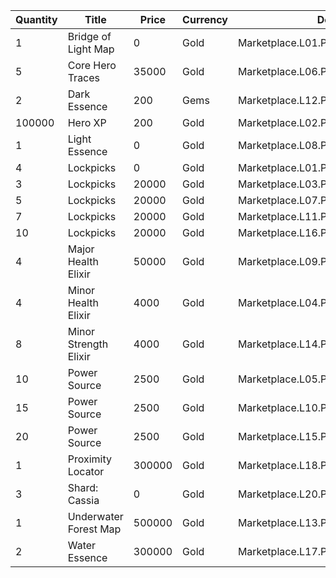 | Quantity | Title | Price | Currency |  Dev Name |
| -------- | ----- | ----- | -------- |  -------- |
| 1 | Bridge of Light Map | 0 | Gold | Marketplace.L01.Page2.VIP5.FreeBonus.42 |
| 5 | Core Hero Traces | 35000 | Gold | Marketplace.L06.Page02.Token.11 |
| 2 | Dark Essence | 200 | Gems | Marketplace.L12.Page02.Reagent.16 |
| 100000 | Hero XP | 200 | Gold | Marketplace.L02.Page02.XP.02 |
| 1 | Light Essence | 0 | Gold | Marketplace.L08.Page02.Free.47 |
| 4 | Lockpicks | 0 | Gold | Marketplace.L01.Page02.Free.20 |
| 3 | Lockpicks | 20000 | Gold | Marketplace.L03.Page02.MapFragments.02 |
| 5 | Lockpicks | 20000 | Gold | Marketplace.L07.Page02.MapFragments.06 |
| 7 | Lockpicks | 20000 | Gold | Marketplace.L11.Page02.TreasureMap.02 |
| 10 | Lockpicks | 20000 | Gold | Marketplace.L16.Page02.TreasureMap.05 |
| 4 | Major Health Elixir | 50000 | Gold | Marketplace.L09.Page02.MajorElixir.05 |
| 4 | Minor Health Elixir | 4000 | Gold | Marketplace.L04.Page02.MinorElixir.05 |
| 8 | Minor Strength Elixir | 4000 | Gold | Marketplace.L14.Page02.ElixirAll.10 |
| 10 | Power Source | 2500 | Gold | Marketplace.L05.Page02.PowerSource.02 |
| 15 | Power Source | 2500 | Gold | Marketplace.L10.Page02.PowerSource.05 |
| 20 | Power Source | 2500 | Gold | Marketplace.L15.Page02.PowerSource.08 |
| 1 | Proximity Locator | 300000 | Gold | Marketplace.L18.Page02.Hero.05 |
| 3 | Shard: Cassia | 0 | Gold | Marketplace.L20.Page02.Free.111 |
| 1 | Underwater Forest Map | 500000 | Gold | Marketplace.L13.Page02.MapsMisc.21 |
| 2 | Water Essence | 300000 | Gold | Marketplace.L17.Page02.Shard.20 |
